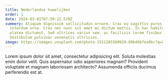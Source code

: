 ```yaml
---
title: Nederlandse huwelijken
order: 1
date: 2024-03-01T07:59:22.570Z
summery: Aliquam dignissim sollicitudin ornare. Cras eu sagittis purus, a
  interdum urna. Cras nec nunc sit amet mi dictum mattis. In hac habitasse
  platea dictumst. Sed ultrices varius sem, ac facilisis lorem finibus sed.
  Vestibulum pulvinar venenatis ultricies.
image: https://images.unsplash.com/photo-1511285560929-80b456fea0bc?q=80&w=1469&auto=format&fit=crop&ixlib=rb-4.0.3&ixid=M3wxMjA3fDB8MHxwaG90by1wYWdlfHx8fGVufDB8fHx8fA%3D%3D
---
```

Lorem ipsum dolor sit amet, consectetur adipisicing elit. Soluta molestias enim dolor velit. Quis aspernatur odio asperiores magnam? Provident voluptate et magnam laboriosam architecto? Assumenda officiis ducimus perferendis est at.